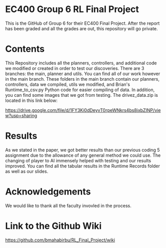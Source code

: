 # EC400 Group 6 RL Final Project

This is the GitHub of Group 6 for their EC400 Final Project. After the report has been graded and all the grades are out, this repository will go private.

# Contents

This Repository includes all the planners, controllers, and additional code we modified or created in order to test our discoveries. There are 3 branches: the main, planner and utils. You can find all of our work however in the main branch. These folders in the main branch contain our planners, controllers, data we compiled, utils we modified, and Brian's Runtime_to_csv.py Python code for easier compiling of data. In addition, you can find some images that we got from testing. The drivez_data.zip is located in this link below:

https://drive.google.com/file/d/1FY3Ki0dDeyvT0rpeWNkrs4bs8ixbZINP/view?usp=sharing

# Results

As we stated in the paper, we got better results than our previous coding 5 assignment due to the allowance of any general method we could use. The changing of player to AI immensely helped with testing and our results improved. You can find all the tabular results in the Runtime Records folder as well as our slides.

# Acknowledgements
We would like to thank all the faculty invovled in the process.

# Link to the Github Wiki
https://github.com/bmahabirbu/RL_Final_Project/wiki
